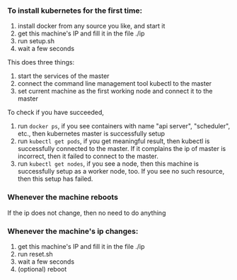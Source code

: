 ### To install kubernetes for the first time:
1. install docker from any source you like, and start it
2. get this machine's IP and fill it in the file ./ip
3. run setup.sh
4. wait a few seconds

This does three things:
1. start the services of the master
2. connect the command line management tool kubectl to the master
3. set current machine as the first working node and connect it to the master

To check if you have succeeded, 
1. run `docker ps`, if you see containers with name "api server", "scheduler", etc.,
then kubernetes master is successfully setup
2. run `kubectl get pods`, if you get meaningful result, then kubectl is successfully
connected to the master. If it complains the ip of master is incorrect, then it failed
to connect to the master.
3. run `kubectl get nodes`, if you see a node, then this machine is successfully setup
as a worker node, too. If you see no such resource, then this setup has failed.

### Whenever the machine reboots
If the ip does not change, then no need to do anything

### Whenever the machine's ip changes:
1. get this machine's IP and fill it in the file ./ip
2. run reset.sh
3. wait a few seconds
4. (optional) reboot


